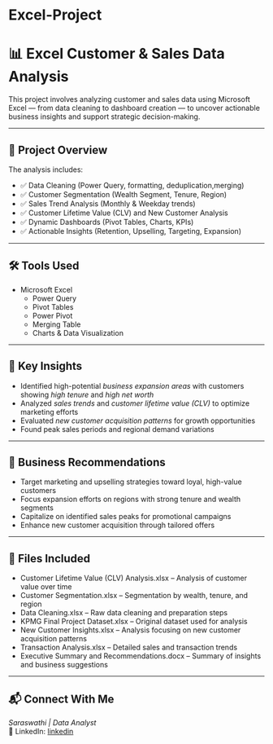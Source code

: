 # Excel-Project
# 📊 Excel Customer & Sales Data Analysis

This project involves analyzing customer and sales data using Microsoft Excel — from data cleaning to dashboard creation — to uncover actionable business insights and support strategic decision-making.

---

## 🚀 Project Overview

The analysis includes:  
- ✅ Data Cleaning (Power Query, formatting, deduplication,merging)  
- ✅ Customer Segmentation (Wealth Segment, Tenure, Region)  
- ✅ Sales Trend Analysis (Monthly & Weekday trends)  
- ✅ Customer Lifetime Value (CLV) and New Customer Analysis  
- ✅ Dynamic Dashboards (Pivot Tables, Charts, KPIs)  
- ✅ Actionable Insights (Retention, Upselling, Targeting, Expansion)

---

## 🛠️ Tools Used

- Microsoft Excel  
  - Power Query  
  - Pivot Tables
  - Power Pivot
  - Merging Table
  - Charts & Data Visualization

---

## 📌 Key Insights

- Identified high-potential *business expansion areas* with customers showing *high tenure* and *high net worth*  
- Analyzed *sales trends* and *customer lifetime value (CLV)* to optimize marketing efforts  
- Evaluated *new customer acquisition patterns* for growth opportunities  
- Found peak sales periods and regional demand variations

---

## 🎯 Business Recommendations

- Target marketing and upselling strategies toward loyal, high-value customers  
- Focus expansion efforts on regions with strong tenure and wealth segments  
- Capitalize on identified sales peaks for promotional campaigns  
- Enhance new customer acquisition through tailored offers

---

## 📁 Files Included

- Customer Lifetime Value (CLV) Analysis.xlsx – Analysis of customer value over time  
- Customer Segmentation.xlsx – Segmentation by wealth, tenure, and region  
- Data Cleaning.xlsx – Raw data cleaning and preparation steps  
- KPMG Final Project Dataset.xlsx – Original dataset used for analysis  
- New Customer Insights.xlsx – Analysis focusing on new customer acquisition patterns  
- Transaction Analysis.xlsx – Detailed sales and transaction trends
- Executive Summary and Recommendations.docx – Summary of insights and business suggestions  


---

## 📬 Connect With Me

*Saraswathi | Data Analyst*  
🔗 LinkedIn: [linkedin](https://www.linkedin.com/in/saraswathi-gongala-6249a9137/)
